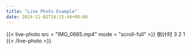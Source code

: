 ```yaml
---
title: "Live Photo Example"
date: 2024-11-02T16:15:44+08:00
---
```


<!--
{{< resources-list >}}
-->

{{< live-photo src = "IMG_0665.mp4" mode = "scroll-full" >}}
倒计时
3
2
1
{{< /live-photo >}}


<!--

{{< live-photo src="IMG_0665.mp4" mode="click" />}}

{{< live-photo src="IMG_0665.mp4" mode="loop" />}}

{{< video src="IMG_0665." >}}

{{< video src="IMG_0665_timecode.mp4" controls="false" preload="auto" autoplay="true" loop="true" muted="true" >}}
-->
